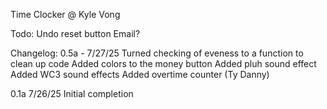 Time Clocker @ Kyle Vong

Todo:
Undo reset button
Email?

Changelog:
0.5a - 7/27/25
Turned checking of eveness to a function to clean up code
Added colors to the money button
Added pluh sound effect
Added WC3 sound effects
Added overtime counter (Ty Danny)

0.1a 7/26/25
Initial completion

